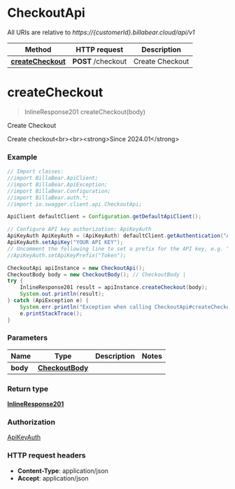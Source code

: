 # CheckoutApi

All URIs are relative to *https://{customerId}.billabear.cloud/api/v1*

Method | HTTP request | Description
------------- | ------------- | -------------
[**createCheckout**](CheckoutApi.md#createCheckout) | **POST** /checkout | Create Checkout

<a name="createCheckout"></a>
# **createCheckout**
> InlineResponse201 createCheckout(body)

Create Checkout

Create checkout&lt;br&gt;&lt;br&gt;&lt;strong&gt;Since 2024.01&lt;/strong&gt;

### Example
```java
// Import classes:
//import BillaBear.ApiClient;
//import BillaBear.ApiException;
//import BillaBear.Configuration;
//import BillaBear.auth.*;
//import io.swagger.client.api.CheckoutApi;

ApiClient defaultClient = Configuration.getDefaultApiClient();

// Configure API key authorization: ApiKeyAuth
ApiKeyAuth ApiKeyAuth = (ApiKeyAuth) defaultClient.getAuthentication("ApiKeyAuth");
ApiKeyAuth.setApiKey("YOUR API KEY");
// Uncomment the following line to set a prefix for the API key, e.g. "Token" (defaults to null)
//ApiKeyAuth.setApiKeyPrefix("Token");

CheckoutApi apiInstance = new CheckoutApi();
CheckoutBody body = new CheckoutBody(); // CheckoutBody | 
try {
    InlineResponse201 result = apiInstance.createCheckout(body);
    System.out.println(result);
} catch (ApiException e) {
    System.err.println("Exception when calling CheckoutApi#createCheckout");
    e.printStackTrace();
}
```

### Parameters

Name | Type | Description  | Notes
------------- | ------------- | ------------- | -------------
 **body** | [**CheckoutBody**](CheckoutBody.md)|  |

### Return type

[**InlineResponse201**](InlineResponse201.md)

### Authorization

[ApiKeyAuth](../README.md#ApiKeyAuth)

### HTTP request headers

 - **Content-Type**: application/json
 - **Accept**: application/json

